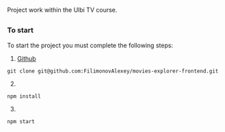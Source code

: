 Project work within the Ulbi TV course.

##

### To start

To start the project you must complete the following steps:

1.  [Github](https://github.com/FilimonovAlexey/movies-explorer-frontend/tree/level-3)
```
git clone git@github.com:FilimonovAlexey/movies-explorer-frontend.git
```
2. 
```
npm install
```
3. 
```
npm start
```
